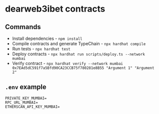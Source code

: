 # dearweb3ibet contracts

## Commands

- Install dependencies - `npm install`
- Compile contracts and generate TypeChain - `npx hardhat compile`
- Run tests - `npx hardhat test`
- Deploy contracts - `npx hardhat run scripts/deploy.ts --network mumbai`
- Verify contract - `npx hardhat verify --network mumbai 0x7EAd5dC591f7a5Bfd90CA23CCB75f780281e8B55 "Argument 1" "Argument 2"`

## `.env` example

```
PRIVATE_KEY_MUMBAI=
RPC_URL_MUMBAI=
ETHERSCAN_API_KEY_MUMBAI=
```
